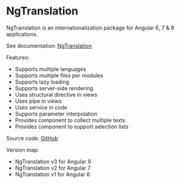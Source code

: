 # NgTranslation

NgTranslation is an internationalization package for Angular 6, 7 & 8 applications.

See documentation: [NgTranslation](https://ngt.logikum.hu/)

Features:

* Supports multiple languages
* Supports multiple files per modules
* Supports lazy loading
* Supports server-side rendering
* Uses structural directive in views
* Uses pipe in views
* Uses service in code
* Supports parameter interpolation
* Provides component to collect multiple texts
* Provides component to support selection lists

Source code: [GitHub](https://github.com/logikum/ng-translation)

Version map:

* NgTranslation v3 for Angular 8
* NgTranslation v2 for Angular 7
* NgTranslation v1 for Angular 6
